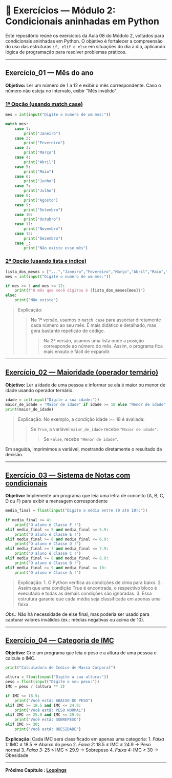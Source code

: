 # 📝 Exercícios — Módulo 2: Condicionais aninhadas em Python

Este repositório reúne os exercícios da Aula 08 do Módulo 2, voltados para condicionais aninhadas em Python. O objetivo é fortalecer a compreensão do uso das estruturas ``if, elif e else`` em situações do dia a dia, aplicando lógica de programação para resolver problemas práticos.

---

## Exercício_01 — Mês do ano

**Objetivo:** Ler um número de 1 a 12 e exibir o mês correspondente. Caso o número não esteja no intervalo, exibir "Mês inválido".

### [1ª Opção (usando match case)](Ex_01_pt1.py)

```python
mes = int(input("Digite o numero de um mes:"))

match mes:
    case 1:
        print("Janeiro")
    case 2:
        print("Fevereiro")
    case 3:
        print("Março")
    case 4:
        print("Abril")
    case 5:
        print("Maio")
    case 6:
        print("Junho")
    case 7:
        print("Julho")
    case 8:
        print("Agosto")
    case 9:
        print("Setembro")
    case 10:
        print("Outubro")
    case 11:
        print("Novembro")
    case 12:
        print("Dezembro")
    case _:
        print("Não existe esse mês")
```

### [2ª Opção (usando lista e índice)](Ex_01_pt2.py)

```python
lista_dos_meses = ["...","Janeiro","Fevereiro","Março","Abril","Maio","Junho","Julho","Agosto","Setembro","Outubro","Novembro","Dezembro"]
mes = int(input("Digite o numero de um mes:"))

if mes >= 1 and mes <= 12:
    print(f"O mês que você digitou é {lista_dos_meses[mes]}")
else:
    print("Não existe")
```

> Explicação:
> > Na 1ª versão, usamos o ``match case`` para associar diretamente cada número ao seu mês. É mais didático e detalhado, mas gera bastante repetição de código.
> > > Na 2ª versão, usamos uma lista onde a posição corresponde ao número do mês. Assim, o programa fica mais enxuto e fácil de expandir.

---

## [Exercício_02 — Maioridade (operador ternário)](Ex_02.py)

**Objetivo:** Ler a idade de uma pessoa e informar se ela é maior ou menor de idade usando operador ternário.

```python
idade = int(input("Digite a sua idade:"))
maior_de_idade = "Maior de idade" if idade >= 18 else "Menor de idade"
print(maior_de_idade)
```

> Explicação:
No exemplo, a condição idade >= 18 é avaliada:
> > Se ``True``, a variável ``maior_de_idade`` recebe ``"Maior de idade"``.
> > > Se ``False``, recebe ``"Menor de idade"``.

Em seguida, imprimimos a variável, mostrando diretamente o resultado da decisão.

---

## [Exercício_03 — Sistema de Notas com condicionais](Ex_03.py)

**Objetivo:** Implemente um programa que leia uma letra de conceito (A, B, C, D ou F) para exibir a mensagem correspondente

```python
media_final = float(input("Digite a média entre (0 até 10):"))
 
if media_final <= 4:
    print("O aluno é Classe F !")
elif media_final <= 5 and media_final <= 5.9:
    print("O aluno é Classe E !") 
elif media_final >= 6 and media_final <= 6.9:
    print("O aluno é Classe D !")
elif media_final >= 7 and media_final <= 7.9:
    print("O aluno é Classe C !")
elif media_final >= 8 and media_final <= 8.9:
    print("O aluno é Classe B !")
elif media_final >= 9 and media_final <= 10:
    print("O aluno é Classe A !")

```

> Explicação:
    1. O Python verifica as condições de cima para baixo.
    2. Assim que uma condição True é encontrada, o respectivo bloco é executado e todas as demais condições são ignoradas.
    3. Essa estrutura garante que cada média seja classificada em apenas uma faixa.

*Obs.:* Não há necessidade de else final, mas poderia ser usado para capturar valores inválidos (ex.: médias negativas ou acima de 10).

---

## [Exercício_04 — Categoria de IMC](Ex_04.py)

**Objetivo:** Crie um programa que leia o peso e a altura de uma pessoa e calcule o IMC.

```python
print("Calculadora de Indice de Massa Corporal")

altura = float(input("Digite a sua altura:"))
peso = float(input("Digite o seu peso:"))
IMC = peso / (altura ** 2)

if IMC <= 18.5:
    print("Você está: ABAIXO DO PESO")
elif IMC >= 18.5 and IMC <= 24.9:
    print("Você está: PESO NORMAL")
elif IMC >= 25.0 and IMC <= 29.9:
    print("Você está: SOBREPESO")
elif IMC >= 30:
    print("Você está: OBESIDADE")
```

**Explicação:**
Cada IMC será classificado em apenas uma categoria:
    1. *Faixa 1:* IMC ≤ 18.5 → Abaixo do peso
    2. *Faixa 2:* 18.5 ≤ IMC ≤ 24.9 → Peso normal
    3. *Faixa 3:* 25 ≤ IMC ≤ 29.9 → Sobrepeso
    4. *Faixa 4:* IMC ≥ 30 → Obesidade

---

**Próximo Capítulo : [Loopings](../../aula_09/09_loopings.md)**

